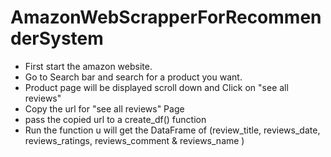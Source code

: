 # AmazonWebScrapperForRecommenderSystem
* First start the amazon website. <br>
* Go to Search bar and search for a product you want. <br>
* Product page will be displayed scroll down and Click on  "see all reviews" <br>
* Copy the url for "see all reviews" Page <br>
* pass the copied url to a create_df() function <br>
* Run the function u will get the DataFrame of (review_title, reviews_date, reviews_ratings, reviews_comment & reviews_name )

